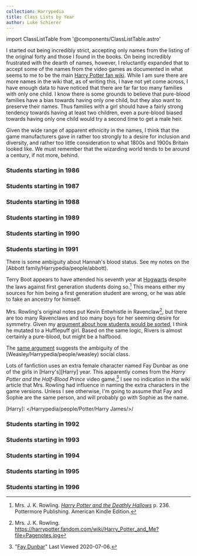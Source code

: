 ```yaml
---
collection: Harrypedia
title: Class Lists by Year
author: Luke Schierer
---
```


import ClassListTable from '@components/ClassListTable.astro'

I started out being incredibly strict, accepting only names from the listing of
the original forty and those I found in the books. On being incredibly
frustrated with the dearth of names, however, I reluctantly expanded that to
accept some of the names from the video games as documented in what seems to me
to be the main [Harry Potter fan wiki][hpfd1]. While I am sure there are more
names in the wiki that, as of writing this, I have not yet come across, I have
enough data to have noticed that there are far far too many families with only
one child. I know there is some grounds to believe that pure-blood families have
a bias towards having only one child, but they also want to preserve their
names. Thus families with a girl should have a fairly strong tendency towards
having at least two children, even a pure-blood biased towards having only one
child would try a second time to get a male heir.

Given the wide range of apparent ethnicity in the names, I think that the game
manufacturers gave in rather too strongly to a desire for inclusion and
diversity, and rather too little consideration to what 1800s and 1900s Britain
looked like. We must remember that the wizarding world tends to be around a
century, if not more, behind.

[hpfd1]: https://harrypotter.fandom.com/wiki/Main_Page

### Students starting in 1986

<ClassListTable year="1986" ></ClassListTable>

### Students starting in 1987

<ClassListTable year="1987"></ClassListTable>

### Students starting in 1988

<ClassListTable year="1988"></ClassListTable>

### Students starting in 1989

<ClassListTable year="1989"></ClassListTable>

### Students starting in 1990

<ClassListTable year="1990"></ClassListTable>

### Students starting in 1991

<ClassListTable year="1991"></ClassListTable>

There is some ambiguity about Hannah's blood status. See my notes on the
[Abbott family/Harrypedia/people/abbott).

Terry Boot appears to have attended his seventh year at [Hogwarts][] despite the
laws against first generation students doing so.[^20210602-1] This means either
my sources for him being a first generation student are wrong, or he was able to
fake an ancestry for himself.

[Hogwarts]: ./

Mrs. Rowling's original notes put Kevin Entwhistle in Ravenclaw[^20200701-3],
but there are too many Ravenclaws and too many boys for her seeming desire for
symmetry. Given my [argument about how students would be
sorted][Class_and_Blood], I think he mutated to a Hufflepuff girl. Based on the
same logic, Rivers is almost certainly a pure-blood, but might be a halfbood.

[Class_and_Blood]: ../culture/Class_and_Blood/

The [same argument][Class_and_Blood] suggests the ambiguity of the
[Weasley/Harrypedia/people/weasley) social class.

Lots of fanfiction uses an extra female character named Fay Dunbar as one of the
girls in [Harry's][Harry] year. This apparently comes from the _Harry Potter
and the Half-Blood Prince_ video game.[^20200706-2] I see no indication in the
wiki article that Mrs. Rowling had influence in naming the extra characters in
the game versions. Unless I see otherwise, I'm going to assume that Fay and
Sophie are the same person, and will probably go with Sophie as the name.

[Harry]: </Harrypedia/people/Potter/Harry James/>/

[^20210602-1]: 
    Mrs. J. K. Rowling.
    _[Harry Potter and the Deathly Hallows](https://www.goodreads.com/book/show/136251.Harry_Potter_and_the_Deathly_Hallows)_
    p. 236. Pottermore Publishing. American Kindle Edition.

[^20200701-3]: Mrs. J. K. Rowling. https://harrypotter.fandom.com/wiki/Harry_Potter_and_Me?file=Pagenotes.jpg

[^20200706-2]: 
    "[Fay Dunbar](https://harrypotter.fandom.com/wiki/Fay_Dunbar#Behind_the_scenes)"
    Last Viewed 2020-07-06.

### Students starting in 1992

<ClassListTable year="1992"></ClassListTable>

### Students starting in 1993

<ClassListTable year="1993"></ClassListTable>

### Students starting in 1994

<ClassListTable year="1994"></ClassListTable>

### Students starting in 1995

<ClassListTable year="1995"></ClassListTable>

### Students starting in 1996

<ClassListTable year="1996"></ClassListTable>
